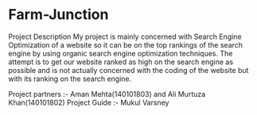 # Farm-Junction

Project Description
My project is mainly concerned with Search Engine Optimization of a website so it can be on the top rankings of the search engine by using organic search engine optimization techniques. The attempt is to get our website ranked as high on the search engine as possible and is not actually concerned with the coding of the website but with its ranking on the search engine.

Project partners :- Aman Mehta(140101803) and Ali Murtuza Khan(140101802)
Project Guide :- Mukul Varsney
